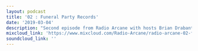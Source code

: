 ```yaml
---
layout: podcast
title: '02 : Funeral Party Records'
date: '2019-03-04'
description: "Second episode from Radio Arcane with hosts Brian Drabant, Motuvius Rex, Gothic Bastard and Sorrow Vomit : Featuring interview with Brian Cole of Funeral Party Records as well as music from the Funeral Party music vault and a few unreleased tracks : Specialty segment 'Deep Cuts' with Sorrow Vomit with more Funeral Party selections : And quite a bit of awkward banter between the hosts to keep them from weeping and moaning their mortal gloom. Recorded and produced at the non-profit Art Sanctuary in Louisville, KY, Radio Arcane is a collective of Dark Music Specialists that host events, live music and dark arts entertainment.\r\n\nTo purchase tracks from Funeral Party on their website or through Bandcamp:\n\n<a href=\"https://www.funeralparty.com\" target=\"_blank\">https://www.funeralparty.com</a>\n\n<a href=\"https://funeralparty.bandcamp.com\" target=\"_blank\">https://funeralparty.bandcamp.com</a>"
mixcloud_link: 'https://www.mixcloud.com/Radio-Arcane/radio-arcane-02-funeral-party-records/'
soundcloud_link: ''
---
```

